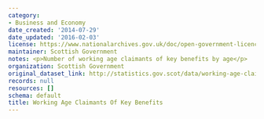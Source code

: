 ```yaml
---
category:
- Business and Economy
date_created: '2014-07-29'
date_updated: '2016-02-03'
license: https://www.nationalarchives.gov.uk/doc/open-government-licence/version/3/
maintainer: Scottish Government
notes: <p>Number of working age claimants of key benefits by age</p>
organization: Scottish Government
original_dataset_link: http://statistics.gov.scot/data/working-age-claimants-of-benefits-key
records: null
resources: []
schema: default
title: Working Age Claimants Of Key Benefits
---
```

